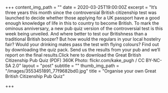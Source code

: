 +++
content_img_path = ""
date = 2020-03-25T19:00:00Z
excerpt = "It’s three years this month since the controversial British citizenship test was launched to decide whether those applying for a UK passport have a good enough knowledge of life in this to country to become British.  To mark the ominous anniversary, a new pub quiz version of the controversial test is this week being unveiled.  And where better to test our Britishness than a traditional British boozer?  But how would the regulars in your local hostelry fair? Would your drinking mates pass the test with flying colours? Find out by downloading the quiz pack. Send us the results from your pub and we’ll report on the final results.Click here to download the Great British Citizenship Pub Quiz (PDF) 360K  Photo: flickr.com/kake_pugh / CC BY-NC-SA 2.0"
layout = "post"
subtitle = ""
thumb_img_path = "/images/3553451891_77f9682bd0.jpg"
title = "Organise your own Great British Citizenship Pub Quiz"

+++

